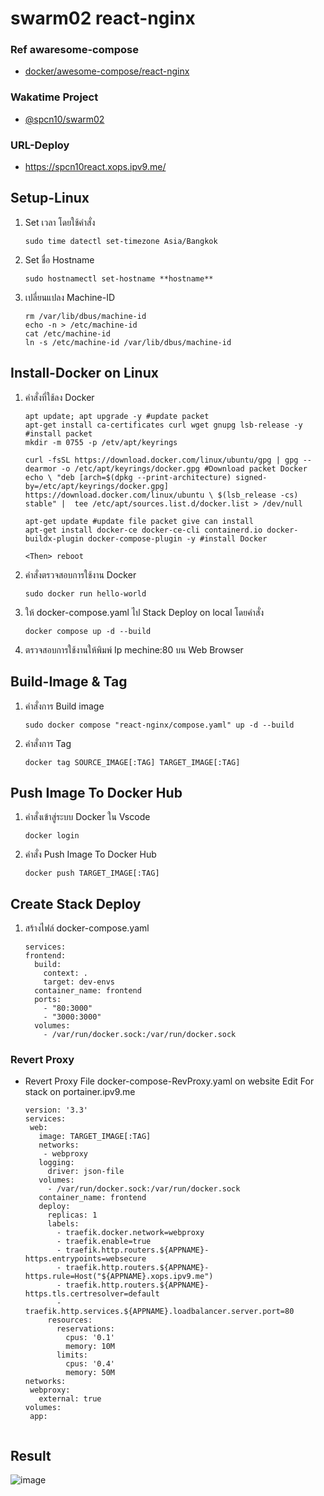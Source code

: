 # swarm02 react-nginx
### Ref awaresome-compose
- [docker/awesome-compose/react-nginx](https://github.com/docker/awesome-compose/tree/master/react-nginx)
### Wakatime Project
- [@spcn10/swarm02](https://wakatime.com/@spcn10/projects/azbfzwwyup?start=2023-02-27&end=2023-03-05)
### URL-Deploy
- https://spcn10react.xops.ipv9.me/
## Setup-Linux
1. Set เวลา โดยใช้คำสั่ง
	```
	sudo time datectl set-timezone Asia/Bangkok 
	```
2. Set ชื่อ Hostname
    ```
	sudo hostnamectl set-hostname **hostname**
	```
3. เปลี่ยนแปลง Machine-ID
	  ```
	rm /var/lib/dbus/machine-id
	echo -n > /etc/machine-id
	cat /etc/machine-id
	ln -s /etc/machine-id /var/lib/dbus/machine-id
	```
## Install-Docker on Linux
1. คำสั่งที่ใช้ลง Docker
	```
	apt update; apt upgrade -y #update packet
	apt-get install ca-certificates curl wget gnupg lsb-release -y #install packet
	mkdir -m 0755 -p /etv/apt/keyrings
	
	curl -fsSL https://download.docker.com/linux/ubuntu/gpg | gpg --dearmor -o /etc/apt/keyrings/docker.gpg #Download packet Docker
	echo \ "deb [arch=$(dpkg --print-architecture) signed-by=/etc/apt/keyrings/docker.gpg] https://download.docker.com/linux/ubuntu \ $(lsb_release -cs) stable" |  tee /etc/apt/sources.list.d/docker.list > /dev/null
	
	apt-get update #update file packet give can install
	apt-get install docker-ce docker-ce-cli containerd.io docker-buildx-plugin docker-compose-plugin -y #install Docker

	<Then> reboot

2. คำสั่งตรวจสอบการใช้งาน Docker
	```
	sudo docker run hello-world
	```

2. ให้ docker-compose.yaml ไป Stack Deploy on local โดยคำสั่ง
   	```
   	docker compose up -d --build
   	```
3. ตรวจสอบการใช้งานให้พิมพ์ Ip mechine:80 บน Web Browser

## Build-Image & Tag
1. คำสั่งการ Build image
	 ```
	 sudo docker compose "react-nginx/compose.yaml" up -d --build
	 ```
2. คำสั่งการ Tag
	 ```
	 docker tag SOURCE_IMAGE[:TAG] TARGET_IMAGE[:TAG]
	 ```
## Push Image To Docker Hub
1. คำสั่งเข้าสู่ระบบ Docker ใน Vscode
	 ```
	 docker login
	 ```
2. คำสั่ง Push Image To Docker Hub
	 ```
	 docker push TARGET_IMAGE[:TAG]
	 ```
## Create Stack Deploy
1. สร้างไฟล์ docker-compose.yaml
   ```
   services:
   frontend:
     build:
       context: .
       target: dev-envs
     container_name: frontend
     ports:
       - "80:3000"
       - "3000:3000"
     volumes:
       - /var/run/docker.sock:/var/run/docker.sock
   ```
### Revert Proxy 
   - Revert Proxy File docker-compose-RevProxy.yaml on website Edit For stack on portainer.ipv9.me
     ```
     version: '3.3'
     services:
      web:
        image: TARGET_IMAGE[:TAG]
        networks:
         - webproxy
        logging:
          driver: json-file
        volumes:
          - /var/run/docker.sock:/var/run/docker.sock
        container_name: frontend
        deploy:
          replicas: 1
          labels:
            - traefik.docker.network=webproxy
            - traefik.enable=true
            - traefik.http.routers.${APPNAME}-https.entrypoints=websecure
            - traefik.http.routers.${APPNAME}-https.rule=Host("${APPNAME}.xops.ipv9.me")
            - traefik.http.routers.${APPNAME}-https.tls.certresolver=default
            - traefik.http.services.${APPNAME}.loadbalancer.server.port=80
          resources:
            reservations:
              cpus: '0.1'
              memory: 10M
            limits:
              cpus: '0.4'
              memory: 50M
     networks:
      webproxy:
        external: true
     volumes:
      app:
    
     ```
## Result 
![image](https://user-images.githubusercontent.com/117428887/224220331-569849e4-ec62-409d-a45d-1f8c2abd3c65.png)

